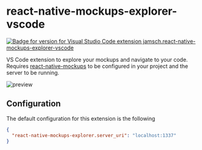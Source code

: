 # react-native-mockups-explorer-vscode

[![Badge for version for Visual Studio Code extension jamsch.react-native-mockups-explorer-vscode](https://vsmarketplacebadge.apphb.com/version/jamsch.react-native-mockups-explorer-vscode.svg)](https://marketplace.visualstudio.com/items?itemName=jamsch.react-native-mockups-explorer-vscode)

VS Code extension to explore your mockups and navigate to your code. Requires [react-native-mockups](https://github.com/jamsch/react-native-mockups) to be configured in your project and the server to be running.

![preview](https://i.imgur.com/1BEpyOI.gif)

## Configuration

The default configuration for this extension is the following

```json
{
  "react-native-mockups-explorer.server_uri": "localhost:1337"
}
```
